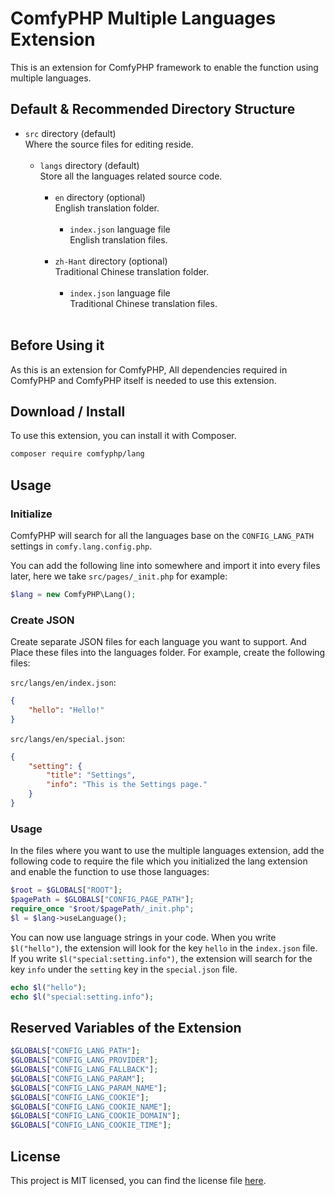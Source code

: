 # ComfyPHP Multiple Languages Extension

This is an extension for ComfyPHP framework to enable the function using multiple languages.

## Default & Recommended Directory Structure

-   `src` directory (default) <br/>
    Where the source files for editing reside. <br/><br/>
    -   `langs` directory (default) <br/>
        Store all the languages related source code. <br/><br/>
        -   `en` directory (optional) <br/>
            English translation folder. <br/><br/>
            -   `index.json` language file <br/>
                English translation files. <br/><br/>
        -   `zh-Hant` directory (optional) <br/>
            Traditional Chinese translation folder. <br/><br/>
            -   `index.json` language file <br/>
                Traditional Chinese translation files. <br/><br/>

## Before Using it

As this is an extension for ComfyPHP, All dependencies required in ComfyPHP and ComfyPHP itself is needed to use this extension.

## Download / Install

To use this extension, you can install it with Composer.

```bash
composer require comfyphp/lang
```

## Usage

### Initialize

ComfyPHP will search for all the languages base on the `CONFIG_LANG_PATH` settings in `comfy.lang.config.php`.

You can add the following line into somewhere and import it into every files later, here we take `src/pages/_init.php` for example:

```php
$lang = new ComfyPHP\Lang();
```

### Create JSON

Create separate JSON files for each language you want to support. And Place these files into the languages folder. For example, create the following files:

`src/langs/en/index.json`:

```json
{
    "hello": "Hello!"
}
```

`src/langs/en/special.json`:

```json
{
    "setting": {
        "title": "Settings",
        "info": "This is the Settings page."
    }
}
```

### Usage

In the files where you want to use the multiple languages extension, add the following code to require the file which you initialized the lang extension and enable the function to use those languages:

```php
$root = $GLOBALS["ROOT"];
$pagePath = $GLOBALS["CONFIG_PAGE_PATH"];
require_once "$root/$pagePath/_init.php";
$l = $lang->useLanguage();
```

You can now use language strings in your code. When you write `$l("hello")`, the extension will look for the key `hello` in the `index.json` file. If you write `$l("special:setting.info")`, the extension will search for the key `info` under the `setting` key in the `special.json` file.

```php
echo $l("hello");
echo $l("special:setting.info");
```

## Reserved Variables of the Extension

```php
$GLOBALS["CONFIG_LANG_PATH"];
$GLOBALS["CONFIG_LANG_PROVIDER"];
$GLOBALS["CONFIG_LANG_FALLBACK"];
$GLOBALS["CONFIG_LANG_PARAM"];
$GLOBALS["CONFIG_LANG_PARAM_NAME"];
$GLOBALS["CONFIG_LANG_COOKIE"];
$GLOBALS["CONFIG_LANG_COOKIE_NAME"];
$GLOBALS["CONFIG_LANG_COOKIE_DOMAIN"];
$GLOBALS["CONFIG_LANG_COOKIE_TIME"];
```

## License

This project is MIT licensed, you can find the license file [here](./LICENSE).
